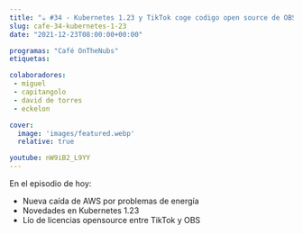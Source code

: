 ```yaml
---
title: "☕️ #34 - Kubernetes 1.23 y TikTok coge codigo open source de OBS"
slug: cafe-34-kubernetes-1-23
date: "2021-12-23T08:00:00+00:00"

programas: "Café OnTheNubs"
etiquetas:

colaboradores:
 - miguel
 - capitangolo
 - david de torres
 - eckelon

cover:
  image: 'images/featured.webp'
  relative: true

youtube: nW9iB2_L9YY
---
```


En el episodio de hoy:
- Nueva caída de AWS por problemas de energía
- Novedades en Kubernetes 1.23
- Lío de licencias opensource entre TikTok y OBS
